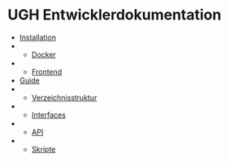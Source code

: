 # UGH Entwicklerdokumentation

* [Installation](10.installation)
* * [Docker](10.installation/10.docker.md)
* * [Frontend](10.installation/20.frontend.md)
* [Guide](20.guide)
* * [Verzeichnisstruktur](20.guide/10.directory-structure.md)
* * [Interfaces](20.guide/20.interfaces.md)
* * [API](20.guide/30.api.md)
* * [Skripte](20.guide/40.scripts.md)
